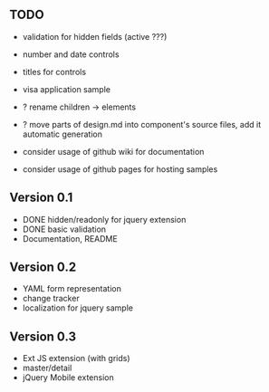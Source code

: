 ## TODO

* validation for hidden fields (active ???)
* number and date controls
* titles for controls
* visa application sample
* ? rename children -> elements

* ? move parts of design.md into component's source files, add it automatic generation
* consider usage of github wiki for documentation
* consider usage of github pages for hosting samples

## Version 0.1

* DONE hidden/readonly for jquery extension
* DONE basic validation
* Documentation, README

## Version 0.2

* YAML form representation
* change tracker
* localization for jquery sample

## Version 0.3

* Ext JS extension (with grids)
* master/detail
* jQuery Mobile extension
